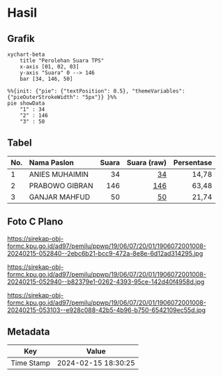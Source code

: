 # Hasil

## Grafik

```mermaid
xychart-beta
    title "Perolehan Suara TPS"
    x-axis [01, 02, 03]
    y-axis "Suara" 0 --> 146
    bar [34, 146, 50]
```

```mermaid
%%{init: {"pie": {"textPosition": 0.5}, "themeVariables": {"pieOuterStrokeWidth": "5px"}} }%%
pie showData
    "1" : 34
    "2" : 146
    "3" : 50
```

## Tabel

| No. | Nama Paslon    | Suara | Suara (raw) | Persentase |
|:--- |:-------------- | -----:| -----------:| ----------:|
| 1   | ANIES MUHAIMIN | 34    | [34][p-1]   | 14,78      |
| 2   | PRABOWO GIBRAN | 146   | [146][p-2]  | 63,48      |
| 3   | GANJAR MAHFUD  | 50    | [50][p-3]   | 21,74      |


[p-1]: https://github.com/gigit-pemilu/pemilu-2024-19-kepulauan-bangka-belitung/blob/main/pilpres/hitung-suara/sub/19-kepulauan-bangka-belitung/sub/06-belitung-timur/sub/07-simpang-pesak/sub/2001-simpang-pesak/sub/008-tps/sub/paslon-1.txt
[p-2]: https://github.com/gigit-pemilu/pemilu-2024-19-kepulauan-bangka-belitung/blob/main/pilpres/hitung-suara/sub/19-kepulauan-bangka-belitung/sub/06-belitung-timur/sub/07-simpang-pesak/sub/2001-simpang-pesak/sub/008-tps/sub/paslon-2.txt
[p-3]: https://github.com/gigit-pemilu/pemilu-2024-19-kepulauan-bangka-belitung/blob/main/pilpres/hitung-suara/sub/19-kepulauan-bangka-belitung/sub/06-belitung-timur/sub/07-simpang-pesak/sub/2001-simpang-pesak/sub/008-tps/sub/paslon-3.txt

## Foto C Plano

https://sirekap-obj-formc.kpu.go.id/ad97/pemilu/ppwp/19/06/07/20/01/1906072001008-20240215-052840--2ebc6b21-bcc9-472a-8e8e-6d12ad314295.jpg

https://sirekap-obj-formc.kpu.go.id/ad97/pemilu/ppwp/19/06/07/20/01/1906072001008-20240215-052940--b82379e1-0262-4393-95ce-142d40f4958d.jpg

https://sirekap-obj-formc.kpu.go.id/ad97/pemilu/ppwp/19/06/07/20/01/1906072001008-20240215-053103--e928c088-42b5-4b96-b750-6542109ec55d.jpg


## Metadata

| Key        | Value               |
| ---------- | ------------------- |
| Time Stamp | 2024-02-15 18:30:25 |



